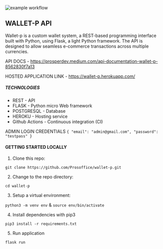 ![example workflow](https://github.com/prosoffice/wallet-p/actions/workflows/.github/workflows/app.yml/badge.svg)

## WALLET-P API

Wallet-p is a custom wallet system, a REST-based programming interface built with Python, using Flask, a light Python framework. The API is designed to allow seamless e-commerce transactions across multiple currencies.

API DOCS - https://prosperdev.medium.com/api-documentation-wallet-p-8562830f7a13

HOSTED APPLICATION LINK - https://wallet-p.herokuapp.com/



##### TECHNOLOGIES

- REST - API
- FLASK - Python micro Web framework
- POSTGRESQL - Database
- HEROKU - Hosting service
- Github Actions - Continuous integration (CI)


ADMIN LOGIN CREDENTIALS
`
{
  "email": "admin@gmail.com",
  "password": "testpass"
}
`
#### GETTING STARTED LOCALLY

1. Clone this repo: 
  
  `git clone https://github.com/Prosoffice/wallet-p.git`

2. Change to the repo directory: 
  
  `cd wallet-p`

3. Setup a virtual environment: 
  
  `python3 -m venv env`  & `source env/bin/activate`
  
4. Install dependencies with pip3

  `pip3 install -r requirements.txt`
  
5. Run application
  
  `flask run`

